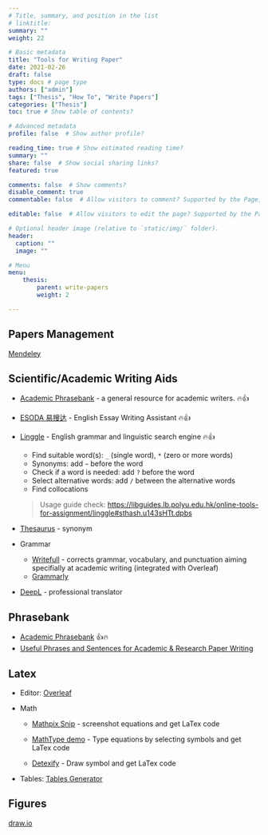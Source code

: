 ```yaml
---
# Title, summary, and position in the list
# linktitle: 
summary: ""
weight: 22

# Basic metadata
title: "Tools for Writing Paper"
date: 2021-02-26
draft: false
type: docs # page type
authors: ["admin"]
tags: ["Thesis", "How To", "Write Papers"]
categories: ["Thesis"]
toc: true # Show table of contents?

# Advanced metadata
profile: false  # Show author profile?

reading_time: true # Show estimated reading time?
summary: ""
share: false  # Show social sharing links?
featured: true

comments: false  # Show comments?
disable_comment: true
commentable: false  # Allow visitors to comment? Supported by the Page, Post, and Docs content types.

editable: false  # Allow visitors to edit the page? Supported by the Page, Post, and Docs content types.

# Optional header image (relative to `static/img/` folder).
header:
  caption: ""
  image: ""

# Menu
menu: 
    thesis:
        parent: write-papers
        weight: 2

---
```


## Papers Management

[Mendeley](https://www.mendeley.com/?interaction_required=true)

## Scientific/Academic Writing Aids

- [Academic Phrasebank](http://www.phrasebank.manchester.ac.uk/) - a general resource for academic writers. 🔥👍

- [ESODA 易搜达](http://www.esoda.org/) - English Essay Writing Assistant 🔥👍

- [Linggle](https://linggle.com/) - English grammar and linguistic search engine 🔥👍

  - Find suitable word(s): `_` (single word), `*` (zero or more words)
  - Synonyms: add `~` before the word 
  - Check if a word is needed: add `?` before the word
  - Select alternative words: add `/` between the alternative words
  - Find collocations

  > Usage guide check: https://libguides.lb.polyu.edu.hk/online-tools-for-assignment/linggle#sthash.u143sHTt.dpbs

- [Thesaurus](https://www.thesaurus.com/) - synonym

- Grammar

  - [Writefull](https://writefull.com/) - corrects grammar, vocabulary, and punctuation aiming specifially at academic writing (integrated with Overleaf)
  - [Grammarly](https://www.grammarly.com/?affiliateNetwork=sas&affiliateID=742098)

- [DeepL](https://www.deepl.com/translator) - professional translator


## Phrasebank

- [Academic Phrasebank](https://www.phrasebank.manchester.ac.uk/) 👍🔥
- [Useful Phrases and Sentences for Academic & Research Paper Writing]()

## Latex

- Editor: [Overleaf](https://www.overleaf.com/)

- Math

  - [Mathpix Snip](https://mathpix.com/) - screenshot equations and get LaTex code

  - [MathType demo](https://demo.wiris.com/mathtype/en/developers.php) - Type equations by selecting symbols and get LaTex code
  - [Detexify](http://detexify.kirelabs.org/classify.html) - Draw symbol and get LaTex code

- Tables: [Tables Generator](https://www.tablesgenerator.com/)

## Figures

[draw.io](https://app.diagrams.net/)